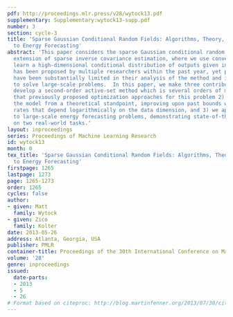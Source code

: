 ```yaml
---
pdf: http://proceedings.mlr.press/v28/wytock13.pdf
supplementary: Supplementary:wytock13-supp.pdf
number: 3
section: cycle-3
title: 'Sparse Gaussian Conditional Random Fields: Algorithms, Theory, and Application
  to Energy Forecasting'
abstract: 'This paper considers the sparse Gaussian conditional random field, a discriminative
  extension of sparse inverse covariance estimation, where we use convex methods to
  learn a high-dimensional conditional distribution of outputs given inputs. The model
  has been proposed by multiple researchers within the past year, yet previous papers
  have been substantially limited in their analysis of the method and in the ability
  to solve large-scale problems.  In this paper, we make three contributions: 1) we
  develop a second-order active-set method which is several orders of magnitude faster
  that previously proposed optimization approaches for this problem 2) we analyze
  the model from a theoretical standpoint, improving upon past bounds with convergence
  rates that depend logarithmically on the data dimension, and 3) we apply the method
  to large-scale energy forecasting problems, demonstrating state-of-the-art performance
  on two real-world tasks.'
layout: inproceedings
series: Proceedings of Machine Learning Research
id: wytock13
month: 0
tex_title: 'Sparse Gaussian Conditional Random Fields: Algorithms, Theory, and Application
  to Energy Forecasting'
firstpage: 1265
lastpage: 1273
page: 1265-1273
order: 1265
cycles: false
author:
- given: Matt
  family: Wytock
- given: Zico
  family: Kolter
date: 2013-05-26
address: Atlanta, Georgia, USA
publisher: PMLR
container-title: Proceedings of the 30th International Conference on Machine Learning
volume: '28'
genre: inproceedings
issued:
  date-parts:
  - 2013
  - 5
  - 26
# Format based on citeproc: http://blog.martinfenner.org/2013/07/30/citeproc-yaml-for-bibliographies/
---
```

